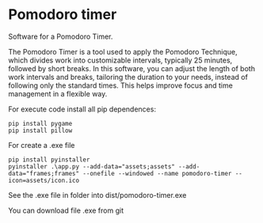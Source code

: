 # Pomodoro timer
Software for a Pomodoro Timer.

The Pomodoro Timer is a tool used to apply the Pomodoro Technique, which divides work into customizable intervals, typically 25 minutes, followed by short breaks. In this software, you can adjust the length of both work intervals and breaks, tailoring the duration to your needs, instead of following only the standard times. This helps improve focus and time management in a flexible way.


For execute code install all pip dependences:
```
pip install pygame
pip install pillow
```

For create a .exe file
```
pip install pyinstaller
pyinstaller .\app.py --add-data="assets;assets" --add-data="frames;frames" --onefile --windowed --name pomodoro-timer --icon=assets/icon.ico   
```

See the .exe file in folder into dist/pomodoro-timer.exe

You can download file .exe from git
